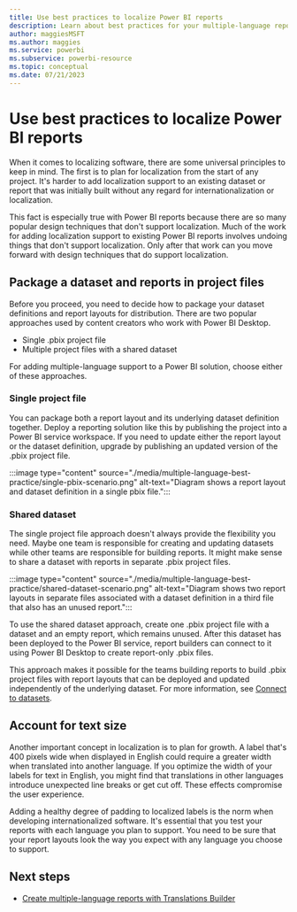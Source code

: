 ```yaml
---
title: Use best practices to localize Power BI reports
description: Learn about best practices for your multiple-language report projects, such as allowing for text size, and packaging reports.
author: maggiesMSFT   
ms.author: maggies
ms.service: powerbi
ms.subservice: powerbi-resource
ms.topic: conceptual
ms.date: 07/21/2023
---
```

# Use best practices to localize Power BI reports

When it comes to localizing software, there are some universal principles to keep in mind. The first is to plan for localization from the start of any project. It's harder to add localization support to an existing dataset or report that was initially built without any regard for internationalization or localization.

This fact is especially true with Power BI reports because there are so many popular design techniques that don't support localization. Much of the work for adding localization support to existing Power BI reports involves undoing things that don't support localization. Only after that work can you move forward with design techniques that do support localization.

## Package a dataset and reports in project files

Before you proceed, you need to decide how to package your dataset definitions and report layouts for distribution. There are two popular approaches used by content creators who work with Power BI Desktop.

- Single .pbix project file
- Multiple project files with a shared dataset

For adding multiple-language support to a Power BI solution, choose either of these approaches.

### Single project file

You can package both a report layout and its underlying dataset definition together. Deploy a reporting solution like this by publishing the project into a Power BI service workspace. If you need to update either the report layout or the dataset definition, upgrade by publishing an updated version of the .pbix project file.

:::image type="content" source="./media/multiple-language-best-practice/single-pbix-scenario.png" alt-text="Diagram shows a report layout and dataset definition in a single pbix file.":::

### Shared dataset

The single project file approach doesn't always provide the flexibility you need. Maybe one team is responsible for creating and updating datasets while other teams are responsible for building reports. It might make sense to share a dataset with reports in separate .pbix project files.

:::image type="content" source="./media/multiple-language-best-practice/shared-dataset-scenario.png" alt-text="Diagram shows two report layouts in separate files associated with a dataset definition in a third file that also has an unused report.":::

To use the shared dataset approach, create one .pbix project file with a dataset and an empty report, which remains unused. After this dataset has been deployed to the Power BI service, report builders can connect to it using Power BI Desktop to create report-only .pbix files.

This approach makes it possible for the teams building reports to build .pbix project files with report layouts that can be deployed and updated independently of the underlying dataset. For more information, see [Connect to datasets](../connect-data/desktop-report-lifecycle-datasets.md).

## Account for text size

Another important concept in localization is to plan for growth. A label that's 400 pixels wide when displayed in English could require a greater width when translated into another language. If you optimize the width of your labels for text in English, you might find that translations in other languages introduce unexpected line breaks or get cut off. These effects compromise the user experience.

Adding a healthy degree of padding to localized labels is the norm when developing internationalized software. It's essential that you test your reports with each language you plan to support. You need to be sure that your report layouts look the way you expect with any language you choose to support.

## Next steps

- [Create multiple-language reports with Translations Builder](translation-builder.md)

